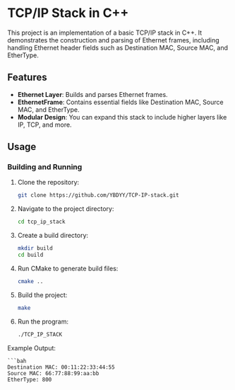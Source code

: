 # TCP/IP Stack in C++

This project is an implementation of a basic TCP/IP stack in C++. It demonstrates the construction and parsing of Ethernet frames, including handling Ethernet header fields such as Destination MAC, Source MAC, and EtherType.

## Features
- **Ethernet Layer**: Builds and parses Ethernet frames.
- **EthernetFrame**: Contains essential fields like Destination MAC, Source MAC, and EtherType.
- **Modular Design**: You can expand this stack to include higher layers like IP, TCP, and more.

## Usage
### Building and Running

1. Clone the repository:
   ```bash
   git clone https://github.com/YBDYY/TCP-IP-stack.git

2. Navigate to the project directory:
    ```bash
    cd tcp_ip_stack

3. Create a build directory: 
    ```bash
    mkdir build
    cd build
4. Run CMake to generate build files: 
    ```bash
    cmake ..

5. Build the project:
    ```bash
    make

6. Run the program:
    ```bash
    ./TCP_IP_STACK

Example Output:

    ```bah
    Destination MAC: 00:11:22:33:44:55
    Source MAC: 66:77:88:99:aa:bb
    EtherType: 800
